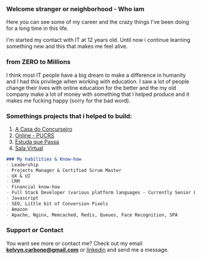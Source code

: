 ### Welcome stranger or neighborhood - Who iam
Here you can see some of my career and the crazy things I've been doing for a long time in this life.

I'm started my contact with IT at 12 years old. Until now i continue learning something new and this that makes me feel alive.

### from ZERO to Millions
I think most IT people have a big dream to make a difference in humanity and I had this privilege when working with education. I saw a lot of people change their lives with online education for the better and the my old company make a lot of money with something that I helped produce and it makes me fucking happy (sorry for the bad word).

### Somethings projects that i helped to build:
1. [A Casa do Concurseiro](https://acasadoconcurseiro.com.br)
2. [Online - PUCRS](https://online.pucrs.br)
3. [Estuda que Passa](https://estudaquepassa.com.br)
4. [Sala Virtual](https://salavirtual.pucrs.br)

```markdown
### My habilities & Know-how
- Leadership
- Projects Manager & Certified Scrum Master
- UX & UI
- CRM
- Financial know-how
- Full Stack Developer (various platform languages - Currently Senior Laravel/Vuejs)
- Javascript
- SEO, Little bit of Conversion Pixels
- Amazon
- Apache, Nginx, Memcached, Redis, Queues, Face Recognition, SPA
```

### Support or Contact

You want see more or contact me? Check out my email **kelvyn.carbone@gmail.com** or [linkedin](https://www.linkedin.com/in/kelvyncarbone) and send me a message.
